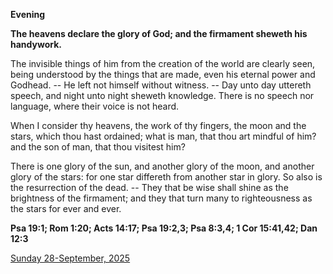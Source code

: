 **Evening**

**The heavens declare the glory of God; and the firmament sheweth his handywork.**
 
The invisible things of him from the creation of the world are clearly seen, being understood by the things that are made, even his eternal power and Godhead. -- He left not himself without witness. -- Day unto day uttereth speech, and night unto night sheweth knowledge. There is no speech nor language, where their voice is not heard.
 
When I consider thy heavens, the work of thy fingers, the moon and the stars, which thou hast ordained; what is man, that thou art mindful of him? and the son of man, that thou visitest him?
 
There is one glory of the sun, and another glory of the moon, and another glory of the stars: for one star differeth from another star in glory. So also is the resurrection of the dead. -- They that be wise shall shine as the brightness of the firmament; and they that turn many to righteousness as the stars for ever and ever.  

**Psa 19:1; Rom 1:20; Acts 14:17; Psa 19:2,3; Psa 8:3,4; 1 Cor 15:41,42; Dan 12:3**

[Sunday 28-September, 2025](https://t.me/daily_light)
